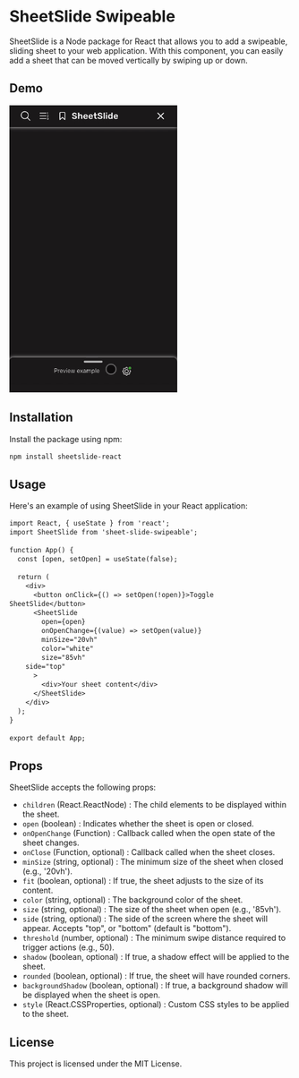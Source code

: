 # SheetSlide Swipeable

SheetSlide is a Node package for React that allows you to add a swipeable, sliding sheet to your web application. With this component, you can easily add a sheet that can be moved vertically by swiping up or down.

## Demo
<img src="preview.gif" alt="Demo" width="300" height="auto" />


## Installation
Install the package using npm:

```bash
npm install sheetslide-react
```

## Usage
Here's an example of using SheetSlide in your React application:

```tsx
import React, { useState } from 'react';
import SheetSlide from 'sheet-slide-swipeable';

function App() {
  const [open, setOpen] = useState(false);

  return (
    <div>
      <button onClick={() => setOpen(!open)}>Toggle SheetSlide</button>
      <SheetSlide
        open={open}
        onOpenChange={(value) => setOpen(value)}
        minSize="20vh"
        color="white"
        size="85vh"
	side="top"
      >
        <div>Your sheet content</div>
      </SheetSlide>
    </div>
  );
}

export default App;
```

## Props
SheetSlide accepts the following props:

- `children` (React.ReactNode) : The child elements to be displayed within the sheet.
- `open` (boolean) : Indicates whether the sheet is open or closed.
- `onOpenChange` (Function) : Callback called when the open state of the sheet changes.
- `onClose` (Function, optional) : Callback called when the sheet closes.
- `minSize` (string, optional) : The minimum size of the sheet when closed (e.g., '20vh').
- `fit` (boolean, optional) : If true, the sheet adjusts to the size of its content.
- `color` (string, optional) : The background color of the sheet.
- `size` (string, optional) : The size of the sheet when open (e.g., '85vh').
- `side` (string, optional) : The side of the screen where the sheet will appear. Accepts "top", or "bottom" (default is "bottom").
- `threshold` (number, optional) : The minimum swipe distance required to trigger actions (e.g., 50).
- `shadow` (boolean, optional) : If true, a shadow effect will be applied to the sheet.
- `rounded` (boolean, optional) : If true, the sheet will have rounded corners.
- `backgroundShadow` (boolean, optional) : If true, a background shadow will be displayed when the sheet is open.
- `style` (React.CSSProperties, optional) : Custom CSS styles to be applied to the sheet.

## License
This project is licensed under the MIT License.
